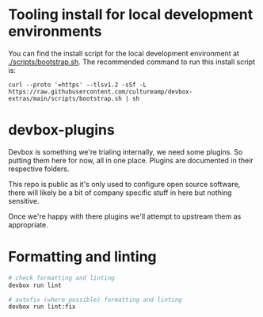 # Tooling install for local development environments

You can find the install script for the local development environment at [./scripts/bootstrap.sh](./scripts/bootstrap.sh).
The recommended command to run this install script is: 

`curl --proto '=https' --tlsv1.2 -sSf -L https://raw.githubusercontent.com/cultureamp/devbox-extras/main/scripts/bootstrap.sh | sh`

# devbox-plugins

Devbox is something we're trialing internally, we need some plugins. So putting them here for now, all in one place. Plugins are documented in their respective folders.

This repo is public as it's only used to configure open source software, there will likely be a bit of company specific stuff in here but nothing sensitive.

Once we're happy with there plugins we'll attempt to upstream them as appropriate.

# Formatting and linting

```sh
# check formatting and linting
devbox run lint

# autofix (where possible) formatting and linting
devbox run lint:fix
```
